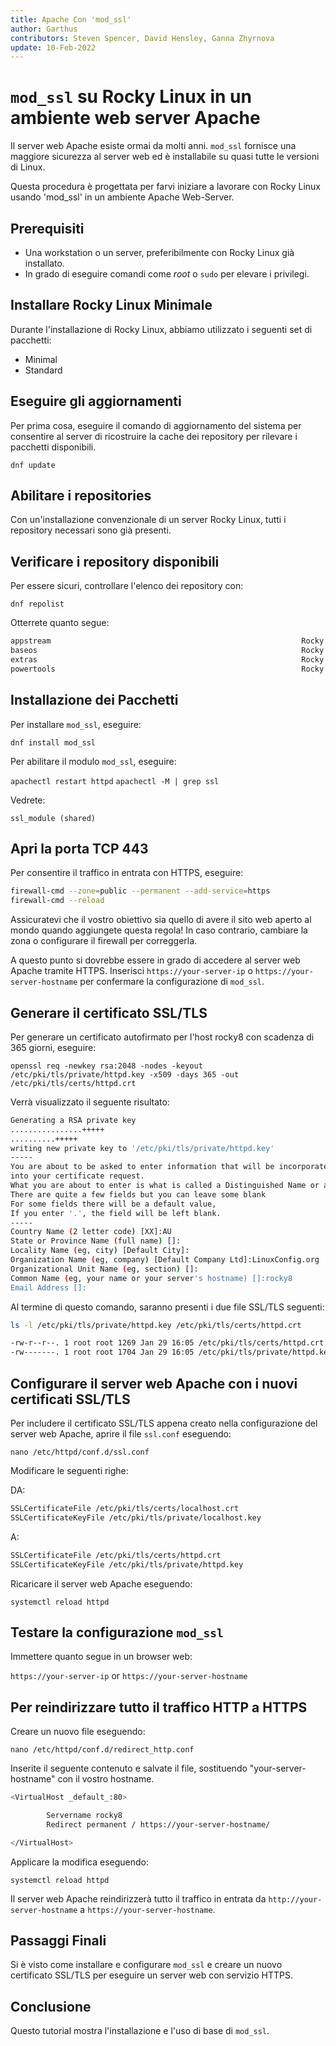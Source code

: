 ```yaml
---
title: Apache Con 'mod_ssl'
author: Garthus
contributors: Steven Spencer, David Hensley, Ganna Zhyrnova
update: 10-Feb-2022
---
```


# `mod_ssl` su Rocky Linux in un ambiente web server Apache

Il server web Apache esiste ormai da molti anni. `mod_ssl` fornisce una maggiore sicurezza al server web ed è installabile su quasi tutte le versioni di Linux.

Questa procedura è progettata per farvi iniziare a lavorare con Rocky Linux usando 'mod_ssl' in un ambiente Apache Web-Server.

## Prerequisiti

* Una workstation o un server, preferibilmente con Rocky Linux già installato.
* In grado di eseguire comandi come *root* o `sudo` per elevare i privilegi.

## Installare Rocky Linux Minimale

Durante l'installazione di Rocky Linux, abbiamo utilizzato i seguenti set di pacchetti:

* Minimal
* Standard

## Eseguire gli aggiornamenti

Per prima cosa, eseguire il comando di aggiornamento del sistema per consentire al server di ricostruire la cache dei repository per rilevare i pacchetti disponibili.

`dnf update`

## Abilitare i repositories

Con un'installazione convenzionale di un server Rocky Linux, tutti i repository necessari sono già presenti.

## Verificare i repository disponibili

Per essere sicuri, controllare l'elenco dei repository con:

`dnf repolist`

Otterrete quanto segue:

```bash
appstream                                                        Rocky Linux 8 - AppStream
baseos                                                           Rocky Linux 8 - BaseOS
extras                                                           Rocky Linux 8 - Extras
powertools                                                       Rocky Linux 8 - PowerTools
```

## Installazione dei Pacchetti

Per installare `mod_ssl`, eseguire:

`dnf install mod_ssl`

Per abilitare il modulo `mod_ssl`, eseguire:

`apachectl restart httpd` `apachectl -M | grep ssl`

Vedrete:

  `ssl_module (shared)`

## Apri la porta TCP 443

Per consentire il traffico in entrata con HTTPS, eseguire:

```bash
firewall-cmd --zone=public --permanent --add-service=https
firewall-cmd --reload
```

Assicuratevi che il vostro obiettivo sia quello di avere il sito web aperto al mondo quando aggiungete questa regola! In caso contrario, cambiare la zona o configurare il firewall per correggerla.

A questo punto si dovrebbe essere in grado di accedere al server web Apache tramite HTTPS. Inserisci `https://your-server-ip` o `https://your-server-hostname` per confermare la configurazione di `mod_ssl`.

## Generare il certificato SSL/TLS

Per generare un certificato autofirmato per l'host rocky8 con scadenza di 365 giorni, eseguire:

`openssl req -newkey rsa:2048 -nodes -keyout /etc/pki/tls/private/httpd.key -x509 -days 365 -out /etc/pki/tls/certs/httpd.crt`

Verrà visualizzato il seguente risultato:

```bash
Generating a RSA private key
................+++++
..........+++++
writing new private key to '/etc/pki/tls/private/httpd.key'
-----
You are about to be asked to enter information that will be incorporated
into your certificate request.
What you are about to enter is what is called a Distinguished Name or a DN.
There are quite a few fields but you can leave some blank
For some fields there will be a default value,
If you enter '.', the field will be left blank.
-----
Country Name (2 letter code) [XX]:AU
State or Province Name (full name) []:
Locality Name (eg, city) [Default City]:
Organization Name (eg, company) [Default Company Ltd]:LinuxConfig.org
Organizational Unit Name (eg, section) []:
Common Name (eg, your name or your server's hostname) []:rocky8
Email Address []:
```

Al termine di questo comando, saranno presenti i due file SSL/TLS seguenti:

```bash
ls -l /etc/pki/tls/private/httpd.key /etc/pki/tls/certs/httpd.crt

-rw-r--r--. 1 root root 1269 Jan 29 16:05 /etc/pki/tls/certs/httpd.crt
-rw-------. 1 root root 1704 Jan 29 16:05 /etc/pki/tls/private/httpd.key
```

## Configurare il server web Apache con i nuovi certificati SSL/TLS

Per includere il certificato SSL/TLS appena creato nella configurazione del server web Apache, aprire il file `ssl.conf` eseguendo:

`nano /etc/httpd/conf.d/ssl.conf`

Modificare le seguenti righe:

DA:

```bash
SSLCertificateFile /etc/pki/tls/certs/localhost.crt
SSLCertificateKeyFile /etc/pki/tls/private/localhost.key
```

A:

```bash
SSLCertificateFile /etc/pki/tls/certs/httpd.crt
SSLCertificateKeyFile /etc/pki/tls/private/httpd.key
```

Ricaricare il server web Apache eseguendo:

`systemctl reload httpd`

## Testare la configurazione `mod_ssl`

Immettere quanto segue in un browser web:

`https://your-server-ip` or `https://your-server-hostname`

## Per reindirizzare tutto il traffico HTTP a HTTPS

Creare un nuovo file eseguendo:

`nano /etc/httpd/conf.d/redirect_http.conf`

Inserite il seguente contenuto e salvate il file, sostituendo "your-server-hostname" con il vostro hostname.

```bash
<VirtualHost _default_:80>

        Servername rocky8
        Redirect permanent / https://your-server-hostname/

</VirtualHost>
```

Applicare la modifica eseguendo:

`systemctl reload httpd`

Il server web Apache reindirizzerà tutto il traffico in entrata da `http://your-server-hostname` a `https://your-server-hostname`.

## Passaggi Finali

Si è visto come installare e configurare `mod_ssl` e creare un nuovo certificato SSL/TLS per eseguire un server web con servizio HTTPS.

## Conclusione

Questo tutorial mostra l'installazione e l'uso di base di `mod_ssl`.
